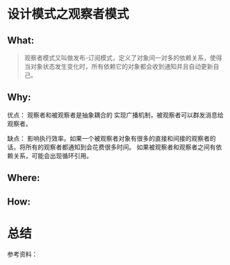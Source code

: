 # 设计模式之观察者模式
## What:

>观察者模式又叫做发布-订阅模式，定义了对象间一对多的依赖关系，使得当对象状态发生变化时，所有依赖它的对象都会收到通知并且自动更新自己。


## Why:
优点：
观察者和被观察者是抽象耦合的
实现广播机制，被观察者可以群发消息给观察者。


缺点：
影响执行效率。如果一个被观察者对象有很多的直接和间接的观察者的话，将所有的观察者都通知到会花费很多时间。
如果被观察者和观察者之间有依赖关系，可能会出现循环引用。



## Where:


## How:



# 总结

参考资料：